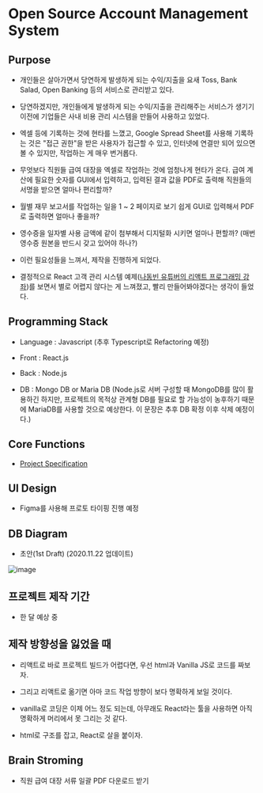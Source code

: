 # Open Source Account Management System

## Purpose

- 개인들은 살아가면서 당연하게 발생하게 되는 수익/지출을 요새 Toss, Bank Salad, Open Banking 등의 서비스로 관리받고 있다.

- 당연하겠지만, 개인들에게 발생하게 되는 수익/지출을 관리해주는 서비스가 생기기 이전에 기업들은 사내 비용 관리 시스템을 만들어 사용하고 있었다.

- 엑셀 등에 기록하는 것에 현타를 느꼈고, Google Spread Sheet를 사용해 기록하는 것은 "접근 권한"을 받은 사용자가 접근할 수 있고, 인터넷에 연결만 되어 있으면 볼 수 있지만, 작업하는 게 매우 번거롭다.

- 무엇보다 직원들 급여 대장을 엑셀로 작업하는 것에 엄청나게 현타가 온다. 급여 계산에 필요한 숫자를 GUI에서 입력하고, 입력된 결과 값을 PDF로 출력해 직원들의 서명을 받으면 얼마나 편리할까?

- 월별 재무 보고서를 작업하는 일을 1 ~ 2 페이지로 보기 쉽게 GUI로 입력해서 PDF로 출력하면 얼마나 좋을까?

- 영수증을 일자별 사용 금액에 같이 첨부해서 디지털화 시키면 얼마나 편할까? (매번 영수증 원본을 반드시 갖고 있어야 하나?)

- 이런 필요성들을 느껴서, 제작을 진행하게 되었다.

- 결정적으로 React 고객 관리 시스템 예제([나동빈 유튜버의 리액트 프로그래밍 강좌](https://www.youtube.com/watch?v=9rJmH_WRyLY&list=PLRx0vPvlEmdD1pSqKZiTihy5rplxecNpz&index=17))를 보면서 별로 어렵지 않다는 게 느껴졌고, 빨리 만들어봐야겠다는 생각이 들었다.

## Programming Stack

- Language : Javascript (추후 Typescript로 Refactoring 예정)

- Front : React.js

- Back : Node.js

- DB : Mongo DB or Maria DB (Node.js로 서버 구성할 때 MongoDB를 많이 활용하긴 하지만, 프로젝트의 목적상 관계형 DB를 필요로 할 가능성이 농후하기 때문에 MariaDB를 사용할 것으로 예상한다. 이 문장은 추후 DB 확정 이후 삭제 예정이다.)

## Core Functions

- [Project Specification](https://github.com/RyanKor/account-management-system/issues/3)

## UI Design

- Figma를 사용해 프로토 타이핑 진행 예정

## DB Diagram

- 초안(1st Draft) (2020.11.22 업데이트)

![image](https://user-images.githubusercontent.com/40455392/99901438-4580c080-2ce9-11eb-9a57-9040ae102488.png)

## 프로젝트 제작 기간

- 한 달 예상 중

## 제작 방향성을 잃었을 때

- 리액트로 바로 프로젝트 빌드가 어렵다면, 우선 html과 Vanilla JS로 코드를 짜보자.

- 그리고 리액트로 옮기면 아마 코드 작업 방향이 보다 명확하게 보일 것이다.

- vanilla로 코딩은 이제 어느 정도 되는데, 아무래도 React라는 툴을 사용하면 아직 명확하게 머리에서 못 그리는 것 같다.

- html로 구조를 잡고, React로 살을 붙이자.

## Brain Stroming

- 직원 급여 대장 서류 일괄 PDF 다운로드 받기
